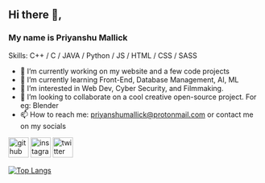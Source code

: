 ## Hi there 👋, 
### My name is Priyanshu Mallick

Skills: C++ / C  / JAVA / Python / JS / HTML / CSS / SASS

- 🔭 I’m currently working on my website and a few code projects 
- 🌱 I’m currently learning Front-End, Database Management, AI, ML 
- 👀 I’m interested in Web Dev, Cyber Security, and Filmmaking.
- 👯 I’m looking to collaborate on a cool creative open-source project. For eg: Blender 
- 📫 How to reach me: priyanshumallick@protonmail.com 
or contact me on my socials


[<img src='https://cdn.jsdelivr.net/npm/simple-icons@3.0.1/icons/github.svg' alt='github' height='40'>](https://github.com/PriyanshuMallick)  [<img src='https://cdn.jsdelivr.net/npm/simple-icons@3.0.1/icons/instagram.svg' alt='instagram' height='40'>](https://www.instagram.com/mallickpriyansh/)  [<img src='https://cdn.jsdelivr.net/npm/simple-icons@3.0.1/icons/twitter.svg' alt='twitter' height='40'>](https://twitter.com/mallickp)  

[![Top Langs](https://github-readme-stats.vercel.app/api/top-langs/?username=PriyanshuMallick)](https://github.com/anuraghazra/github-readme-stats)



<!--- - 💞️ I’m looking to collaborate on ... --->
<!---
PriyanshuMallick/PriyanshuMallick is a ✨ special ✨ repository because its `README.md` (this file) appears on your GitHub profile.
You can click the Preview link to take a look at your changes.
--->
